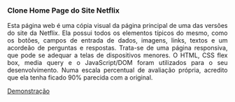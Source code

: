 ### Clone Home Page do Site Netflix

<p align="justify">
Esta página web é uma cópia visual da página principal de uma das versões do site da Netflix. Ela possui todos os elementos típicos do mesmo, como os botões, campos de entrada de dados, imagens, links, textos e um acordeão de perguntas e respostas. Trata-se de uma página responsiva, que pode se adequar a telas de dispositivos menores. O HTML, CSS flex box, media query e o JavaScript/DOM foram utilizados para o seu desenvolvimento. Numa escala percentual de avaliação própria, acredito que ela tenha ficado 90% parecida com a original.
</p>

<a href="">Demonstração</a>
